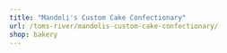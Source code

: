 ```yaml
---
title: "Mandoli's Custom Cake Confectionary"
url: /toms-river/mandolis-custom-cake-confectionary/
shop: bakery
---
```

